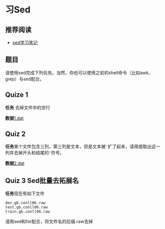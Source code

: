 习Sed
=======

推荐阅读
-------

* [sed学习笔记](http://www.centos.bz/2012/07/sed-notes/)

题目
----

请使用sed完成下列任务。当然，你也可以使用之前的shell命令（比如awk、grep）与sed配合。

Quize 1
-------

**任务** 去掉文件中的空行

**数据**[1.dat](https://github.com/Oneplus/scir-training-day/blob/master/1-shell-practice/4-learn-to-sed/1.dat)

Quiz 2
------

**任务**某个文件包含三列，第三列是文本，但是文本被`'`扩了起来，请用提取出这一列并去掉开头和结尾的`'`符号。

**数据**[2.dat](https://github.com/Oneplus/scir-training-day/blob/master/1-shell-practice/4-learn-to-sed/2.dat)

Quiz 3 Sed批量去拓展名
----------------------

**任务**现在有如下文件
```
dev.gb.conll06.raw
test.gb.conll06.raw
train.gb.conll06.raw
```
请用sed和for配合，将文件名的后缀.raw去掉
